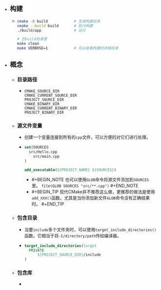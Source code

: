 - ## 构建
	- ```bash
	  cmake -B build			# 生成构建目录
	  cmake --build build		# 执行构建
	  ./build/app				# 运行
	  
	  # 在build目录里
	  make clean
	  make VERBOSE=1 			# 可以查看构建的详细目录
	  ```
- ## 概念
	- ### 目录路径
		- ```text
		  CMAKE_SOURCE_DIR
		  CMAKE_CURRENT_SOURCE_DIR
		  PROJECT_SOURCE_DIR
		  CMAKE_BINARY_DIR
		  CMAKE_CURRENT_BINARY_DIR
		  PROJECT_BINARY_DIR
		  ```
	- ### 源文件变量
		- 创建一个变量连接到所有的`cpp`文件，可以方便的对它们进行处理。
		- ```cmake
		  set(SOURCES
		  	src/Hello.cpp
		      src/main.cpp
		  )
		  
		  add_executable(${PROJECT_NAME} ${SOURCES})
		  ```
			- #+BEGIN_NOTE
			  也可以使用`GLOB`命令将源文件添加到`SOURCES`里。
			  `file(GLOB SOURCES "src/**.cpp")` 
			  #+END_NOTE
			- #+BEGIN_TIP
			  现代CMake并不推荐这么做，更推荐的做法是使用`add_XXX()`函数。尤其是当你添加新文件`GLOB`命令没有正确结果时。
			  #+END_TIP
	- ### 包含目录
		- 当要`include`多个文件夹时，可以使用`target_include_directories()`函数。它相当于将`-I/directory/path`传给编译器。
		- ```cmake
		  target_include_directories(target
		  	PRIVATE
		      	${PROJECT_SOURCE_DIR}/include
		  )
		  ```
	- ### 包含库
		-